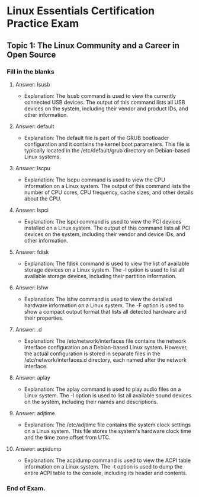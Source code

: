 <link rel="stylesheet" type="text/css" href="../../style.css">

# Linux Essentials Certification Practice Exam
## Topic 1: The Linux Community and a Career in Open Source
### Fill in the blanks

1. Answer: lsusb

    - Explanation: The lsusb command is used to view the currently connected USB devices. The output of this command lists all USB devices on the system, including their vendor and product IDs, and other information.

2. Answer: default

    - Explanation: The default file is part of the GRUB bootloader configuration and it contains the kernel boot parameters. This file is typically located in the /etc/default/grub directory on Debian-based Linux systems.

3. Answer: lscpu

    - Explanation: The lscpu command is used to view the CPU information on a Linux system. The output of this command lists the number of CPU cores, CPU frequency, cache sizes, and other details about the CPU.

4. Answer: lspci

    - Explanation: The lspci command is used to view the PCI devices installed on a Linux system. The output of this command lists all PCI devices on the system, including their vendor and device IDs, and other information.

5. Answer: fdisk

    - Explanation: The fdisk command is used to view the list of available storage devices on a Linux system. The -l option is used to list all available storage devices, including their partition information.

6. Answer: lshw

    - Explanation: The lshw command is used to view the detailed hardware information on a Linux system. The -F option is used to show a compact output format that lists all detected hardware and their properties.

7. Answer: .d

    - Explanation: The /etc/network/interfaces file contains the network interface configuration on a Debian-based Linux system. However, the actual configuration is stored in separate files in the /etc/network/interfaces.d directory, each named after the network interface.

8. Answer: aplay

    - Explanation: The aplay command is used to play audio files on a Linux system. The -l option is used to list all available sound devices on the system, including their names and descriptions.

9. Answer: adjtime

    - Explanation: The /etc/adjtime file contains the system clock settings on a Linux system. This file stores the system's hardware clock time and the time zone offset from UTC.

10. Answer: acpidump

    - Explanation: The acpidump command is used to view the ACPI table information on a Linux system. The -t option is used to dump the entire ACPI table to the console, including its header and contents.

### End of Exam.

